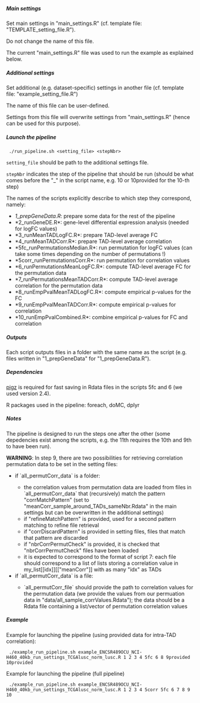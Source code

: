 ##### Main settings

Set main settings in "main_settings.R" (cf. template file: "TEMPLATE_setting_file.R").

Do not change the name of this file.

The current "main_settings.R" file was used to run the example as explained below.


##### Additional settings

Set additional (e.g. dataset-specific) settings in another file (cf. template file: "example_setting_file.R")

The name of this file can be user-defined.

Settings from this file will overwrite settings from "main_settings.R" (hence can be used for this purpose).


##### Launch the pipeline

```{bash}
 ./run_pipeline.sh <setting_file> <stepNbr>
```

`setting_file` should be path to the additional settings file.

`stepNbr` indicates the step of the pipeline that should be run (should be what comes before the "_" in the script name, e.g. 10 or 10provided for the 10-th step)

The names of the scripts explicitly describe to which step they correspond, namely:
<ul>
<li><em>1_prepGeneData.R</em>: prepare some data for the rest of the pipeline</li>
<li>*2_runGeneDE.R*: gene-level differential expression analysis (needed for logFC values)</li>
<li>*3_runMeanTADLogFC.R*: prepare TAD-level average FC</li>
<li>*4_runMeanTADCorr.R*: prepare TAD-level average correlation</li>
<li>*5fc_runPermutationsMedian.R*: run permutation for logFC values (can take some times depending on the number of permutations !)</li>
<li>*5corr_runPermutationsCorr.R*: run permutation for correlation values</li>
<li>*6_runPermutationsMeanLogFC.R*: compute TAD-level average FC for the permutation data</li>
<li>*7_runPermutationsMeanTADCorr.R*:  compute TAD-level average correlation for the permutation data</li>
<li>*8_runEmpPvalMeanTADLogFC.R*: compute empirical p-values for the FC</li>
<li>*9_runEmpPvalMeanTADCorr.R*: compute empirical p-values for correlation</li>
<li>*10_runEmpPvalCombined.R*: combine empirical p-values for FC and correlation</li>
</ul>

##### Outputs

Each script outputs files in a folder with the same name as the script (e.g. files written in "1_prepGeneData" for "1_prepGeneData.R").


##### Dependencies

[pigz](https://zlib.net/pigz) is required for fast saving in Rdata files in the scripts 5fc and 6 (we used version 2.4).


R packages used in the pipeline: foreach, doMC, dplyr


##### Notes

The pipeline is designed to run the steps one after the other (some depedencies exist among the scripts, e.g. the 11th requires the 10th and 9th to have been run).

**WARNING**: 
In step 9, there are two possibilities for retrieving correlation permutation data to be set in the setting files:

<ul>
<li>if `all_permutCorr_data` is a folder:</li>
<ul>
<li>the correlation values from permutation data are loaded from files in `all_permutCorr_data` that (recursively) match the pattern "corrMatchPattern" (set to "meanCorr_sample_around_TADs_sameNbr.Rdata" in the main settings but can be overwritten in the additional settings)</li>
<li>if "refineMatchPattern" is provided, used for a second pattern matching to refine file retrieval</li>
<li>if "corrDiscardPattern" is provided in setting files, files that match that pattern are discarded</li>
<li>if "nbrCorrPermutCheck" is provided, it is checked that "nbrCorrPermutCheck" files have been loaded</li>
<li>it is expected to correspond to the format of script 7: each file should correspond to a list of lists storing a correlation value in my_list[[idx]][["meanCorr"]] with as many "idx" as TADs
</ul>
<li>if `all_permutCorr_data` is a file:</li>
<ul>
<li>`all_permutCorr_file` should provide the path to correlation values for the permutation data (we provide the values from our permuation data in "data/all_sample_corrValues.Rdata"); the data should be a Rdata file containing a list/vector of permutation correlation values</li>
</ul>
</ul>



##### Example

Example for launching the pipeline (using provided data for intra-TAD correlation):

```{bash}
 ./example_run_pipeline.sh example_ENCSR489OCU_NCI-H460_40kb_run_settings_TCGAlusc_norm_lusc.R 1 2 3 4 5fc 6 8 9provided 10provided
```

Example for launching the pipeline (full pipeline)

```{bash}
 ./example_run_pipeline.sh example_ENCSR489OCU_NCI-H460_40kb_run_settings_TCGAlusc_norm_lusc.R 1 2 3 4 5corr 5fc 6 7 8 9 10
```
